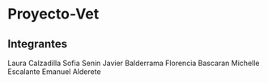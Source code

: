 # Proyecto-Vet

## Integrantes 

Laura Calzadilla
Sofia Senin
Javier Balderrama
Florencia Bascaran
Michelle Escalante
Emanuel Alderete


